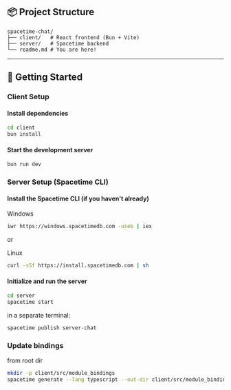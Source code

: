 ## 📦 Project Structure

```
spacetime-chat/
├── client/   # React frontend (Bun + Vite)
├── server/   # Spacetime backend
└── readme.md # You are here!
```

---

## 🚀 Getting Started

### Client Setup

#### Install dependencies

```sh
cd client
bun install
```

#### Start the development server

```sh
bun run dev
```

### Server Setup (Spacetime CLI)

#### Install the Spacetime CLI (if you haven't already)

Windows

```sh
iwr https://windows.spacetimedb.com -useb | iex
```

or

Linux

```sh
curl -sSf https://install.spacetimedb.com | sh
```

#### Initialize and run the server

```sh
cd server
spacetime start
```

in a separate terminal:

```sh
spacetime publish server-chat
```

### Update bindings

from root dir

```sh
mkdir -p client/src/module_bindings
spacetime generate --lang typescript --out-dir client/src/module_bindings --project-path server
```
